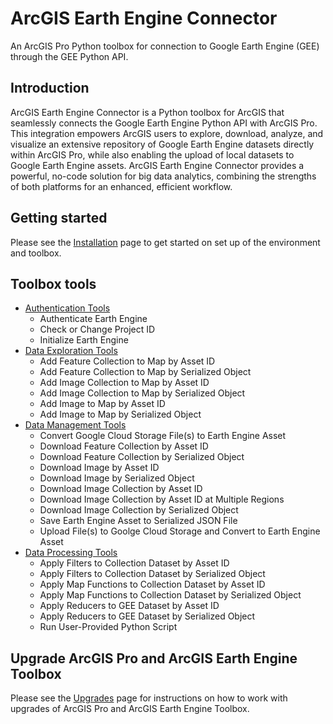 # ArcGIS Earth Engine Connector

An ArcGIS Pro Python toolbox for connection to Google Earth Engine (GEE) through the GEE Python API.

## Introduction

ArcGIS Earth Engine Connector is a Python toolbox for ArcGIS that seamlessly connects the Google Earth Engine Python API with ArcGIS Pro. This integration empowers ArcGIS users to explore, download, analyze, and visualize an extensive repository of Google Earth Engine datasets directly within ArcGIS Pro, while also enabling the upload of local datasets to Google Earth Engine assets. ArcGIS Earth Engine Connector provides a powerful, no-code solution for big data analytics, combining the strengths of both platforms for an enhanced, efficient workflow.

## Getting started

Please see the [Installation](03_installation.md) page to get started on set up of the environment and toolbox.

## Toolbox tools

- [Authentication Tools](04_authentication_tools.md)
  - Authenticate Earth Engine
  - Check or Change Project ID
  - Initialize Earth Engine
- [Data Exploration Tools](05_data_exploration_tools.md)
  - Add Feature Collection to Map by Asset ID
  - Add Feature Collection to Map by Serialized Object
  - Add Image Collection to Map by Asset ID
  - Add Image Collection to Map by Serialized Object
  - Add Image to Map by Asset ID
  - Add Image to Map by Serialized Object
- [Data Management Tools](06_data_management_tools.md)
  - Convert Google Cloud Storage File(s) to Earth Engine Asset
  - Download Feature Collection by Asset ID
  - Download Feature Collection by Serialized Object
  - Download Image by Asset ID
  - Download Image by Serialized Object
  - Download Image Collection by Asset ID
  - Download Image Collection by Asset ID at Multiple Regions
  - Download Image Collection by Serialized Object
  - Save Earth Engine Asset to Serialized JSON File
  - Upload File(s) to Goolge Cloud Storage and Convert to Earth Engine Asset
- [Data Processing Tools](07_data_processing_tools.md)
  - Apply Filters to Collection Dataset by Asset ID
  - Apply Filters to Collection Dataset by Serialized Object
  - Apply Map Functions to Collection Dataset by Asset ID
  - Apply Map Functions to Collection Dataset by Serialized Object
  - Apply Reducers to GEE Dataset by Asset ID
  - Apply Reducers to GEE Dataset by Serialized Object
  - Run User-Provided Python Script

## Upgrade ArcGIS Pro and ArcGIS Earth Engine Toolbox

Please see the [Upgrades](08_upgrades.md) page for instructions on how to work with upgrades of ArcGIS Pro and ArcGIS Earth Engine Toolbox.
